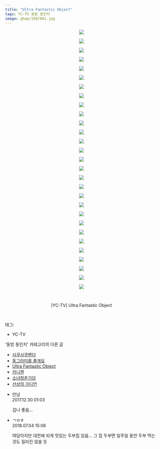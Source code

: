 ```yaml
---
title: "Ultra Fantastic Object"
tags: YC-TV 동방_동인지
image: ghap/199/001.jpg
---
```

<div class="article">
<p style="text-align: center; clear: none; float: none;"><img src="{{ site.nasurl }}/ghap/199/001.jpg"/></p>
<p style="text-align: center; clear: none; float: none;"><img src="{{ site.nasurl }}/ghap/199/002.jpg"/></p>
<p style="text-align: center; clear: none; float: none;"><img src="{{ site.nasurl }}/ghap/199/003.jpg"/></p>
<p style="text-align: center; clear: none; float: none;"><img src="{{ site.nasurl }}/ghap/199/004.jpg"/></p>
<p style="text-align: center; clear: none; float: none;"><img src="{{ site.nasurl }}/ghap/199/005.jpg"/></p>
<p style="text-align: center; clear: none; float: none;"><img src="{{ site.nasurl }}/ghap/199/006.jpg"/></p>
<p style="text-align: center; clear: none; float: none;"><img src="{{ site.nasurl }}/ghap/199/007.jpg"/></p>
<p style="text-align: center; clear: none; float: none;"><img src="{{ site.nasurl }}/ghap/199/008.jpg"/></p>
<p style="text-align: center; clear: none; float: none;"><img src="{{ site.nasurl }}/ghap/199/009.jpg"/></p>
<p style="text-align: center; clear: none; float: none;"><img src="{{ site.nasurl }}/ghap/199/010.jpg"/></p>
<p style="text-align: center; clear: none; float: none;"><img src="{{ site.nasurl }}/ghap/199/011.jpg"/></p>
<p style="text-align: center; clear: none; float: none;"><img src="{{ site.nasurl }}/ghap/199/012.jpg"/></p>
<p style="text-align: center; clear: none; float: none;"><img src="{{ site.nasurl }}/ghap/199/013.jpg"/></p>
<p style="text-align: center; clear: none; float: none;"><img src="{{ site.nasurl }}/ghap/199/014.jpg"/></p>
<p style="text-align: center; clear: none; float: none;"><img src="{{ site.nasurl }}/ghap/199/015.jpg"/></p>
<p style="text-align: center; clear: none; float: none;"><img src="{{ site.nasurl }}/ghap/199/016.jpg"/></p>
<p style="text-align: center; clear: none; float: none;"><img src="{{ site.nasurl }}/ghap/199/017.jpg"/></p>
<p style="text-align: center; clear: none; float: none;"><img src="{{ site.nasurl }}/ghap/199/018.jpg"/></p>
<p style="text-align: center; clear: none; float: none;"><img src="{{ site.nasurl }}/ghap/199/019.jpg"/></p>
<p style="text-align: center; clear: none; float: none;"><img src="{{ site.nasurl }}/ghap/199/020.jpg"/></p>
<p style="text-align: center; clear: none; float: none;"><img src="{{ site.nasurl }}/ghap/199/021.jpg"/></p>
<p style="text-align: center; clear: none; float: none;"><img src="{{ site.nasurl }}/ghap/199/022.jpg"/></p>
<p style="text-align: center; clear: none; float: none;"><img src="{{ site.nasurl }}/ghap/199/023.jpg"/></p>
<p style="text-align: center; clear: none; float: none;"><img src="{{ site.nasurl }}/ghap/199/024.jpg"/></p>
<p style="text-align: center; clear: none; float: none;"><img src="{{ site.nasurl }}/ghap/199/025.jpg"/></p>
<p style="text-align: center; clear: none; float: none;"><img src="{{ site.nasurl }}/ghap/199/026.jpg"/></p>
<p style="text-align: center; clear: none; float: none;"><img src="{{ site.nasurl }}/ghap/199/027.jpg"/></p>
<p style="text-align: center; clear: none; float: none;"><img src="{{ site.nasurl }}/ghap/199/028.jpg"/></p>
<p style="text-align: center; clear: none; float: none;"><img src="{{ site.nasurl }}/ghap/199/029.jpg"/></p>
<p style="text-align: center; clear: none; float: none;"><br/></p>
<p style="text-align: center; clear: none; float: none;">[YC-TV] Ultra Fantastic Object</p>
<p><br/></p>
</div><div class="tagTrail">
<p>태그: </p>
<ul>
<li>YC-TV</li>
</ul>
</div><div class="another">
<p>'동방 동인지' 카테고리의 다른 글</p>
<ul>
<li><a href="/2016-06-19-ghap_201">사쿠사쿠팬더</a></li>
<li><a href="/2016-06-18-ghap_200">동그라미를 줄게요</a></li>
<li><a href="/2016-06-18-ghap_199">Ultra Fantastic Object</a></li>
<li><a href="/2016-06-18-ghap_198">카니캔</a></li>
<li><a href="/2016-06-18-ghap_197">소녀청춘기담</a></li>
<li><a href="/2016-06-18-ghap_195">선상의 가디언</a></li>
</ul>
</div><div class="cb_module cb_fluid">
<div class="cb_wrt cb_profile">
<div class="comment">
<ul>
<li class="cb_thumb_off" id="comment15162708">
<div class="cb_comment_area">
<div class="cb_info_area">
<div class="cb_section">
<span class="cb_nick_name">만남</span>
</div>
<div class="cb_section">
<span class="cb_date">2017.12.30 01:03 </span>
</div>
</div>
<div class="cb_dsc_comment">
<p class="cb_dsc">
											겁나 좋음...
										</p>
</div>
</div></li>
<li class="cb_thumb_off" id="comment15280559">
<div class="cb_comment_area">
<div class="cb_info_area">
<div class="cb_section">
<span class="cb_nick_name">ㄱㅁㅎ</span>
</div>
<div class="cb_section">
<span class="cb_date">2018.07.04 15:06 </span>
</div>
</div>
<div class="cb_dsc_comment">
<p class="cb_dsc">
											여담이지만 대전에 되게 맛있는 두부집 있음... 그 집 두부면 일주일 동안 두부 먹는 것도 질리진 않을 듯
										</p>
</div>
</div></li>
</ul>
</div>
</div><!-- commentList close -->
</div>